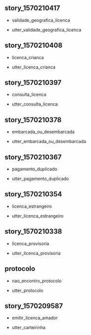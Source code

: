 ## story_1570210417
* validade_geografica_licenca
 - utter_validade_geografica_licenca

## story_1570210408
* licenca_crianca
 - utter_licenca_crianca

## story_1570210397
* consulta_licenca
 - utter_consulta_licenca

## story_1570210378
* embarcada_ou_desembarcada
 - utter_embarcada_ou_desembarcada

## story_1570210367
* pagamento_duplicado
 - utter_pagamento_duplicado

## story_1570210354
* licenca_estrangeiro
 - utter_licenca_estrangeiro

## story_1570210338
* licenca_provisoria
 - utter_licenca_provisoria

## protocolo
* nao_encontro_protocolo
 - utter_protocolo

## story_1570209587
* emitir_licenca_amador
 - utter_carteirinha

